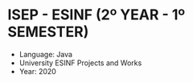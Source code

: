 # ISEP - ESINF (2º YEAR - 1º SEMESTER)
* Language: Java
* University ESINF Projects and Works
* Year: 2020
